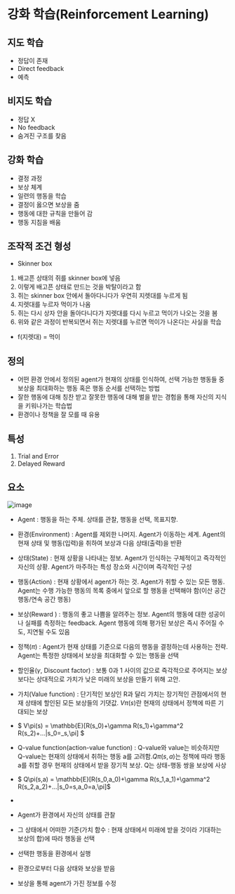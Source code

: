 # 강화 학습(Reinforcement Learning)

## 지도 학습
- 정답이 존재
- Direct feedback
- 예측

## 비지도 학습
- 정답 X
- No feedback
- 숨겨진 구조를 찾음

## 강화 학습

- 결정 과정
- 보상 체계
- 일련의 행동을 학습
- 결정이 옳으면 보상을 줌
- 행동에 대한 규칙을 만들어 감
- 행동 지침을 배움

## 조작적 조건 형성
- Skinner box

1. 배고픈 상태의 쥐를 skinner box에 넣음
2. 이렇게 배고픈 상태로 만드는 것을 박탈이라고 함
3. 쥐는 skinner box 안에서 돌아다니다가 우연히 지렛대를 누르게 됨
4. 지렛대를 누르자 먹이가 나옴
5. 쥐는 다시 상자 안을 돌아다니다가 지렛대를 다시 누르고 먹이가 나오는 것을 봄
6. 위와 같은 과정이 반복되면서 쥐는 지렛대를 누르면 먹이가 나온다는 사실을 학습
- f(지렛대) = 먹이

## 정의
- 어떤 환경 안에서 정의된 agent가 현재의 상태를 인식하여, 선택 가능한 행동들 중 보상을 최대화하는 행동 혹은 행동 순서를 선택하는 방법
- 잘한 행동에 대해 칭찬 받고 잘못한 행동에 대해 벌을 받는 경험을 통해 자신의 지식을 키워나가는 학습법
- 환경이나 정책을 잘 모를 때 유용

## 특성
1. Trial and Error
2. Delayed Reward

## 요소

![image](https://github.com/as9786/ML-DLPratice/assets/80622859/862d7f29-2ad4-46e6-8ec8-88d97ad47018)

- Agent : 행동을 하는 주체. 상태를 관찰, 행동을 선택, 목표지향. 
- 환경(Environment) : Agent를 제외한 나머지. Agent가 이동하는 세계. Agent의 현재 상태 및 행동(입력)을 취하여 보상과 다음 상태(출력)을 반환
- 상태(State) : 현재 상황을 나타내는 정보. Agent가 인식하는 구체적이고 즉각적인 자신의 상황. Agent가 마주하는 특성 장소와 시간이며 즉각적인 구성
- 행동(Action) : 현재 상황에서 agent가 하는 것. Agent가 취할 수 있는 모든 행동. Agent는 수행 가능한 행동의 목록 중에서 앞으로 할 행동을 선택해야 함(이산 공간 행동/연속 공간 행동)
- 보상(Reward ) : 행동의 좋고 나쁨을 알려주는 정보. Agent의 행동에 대한 성공이나 실패를 측정하는 feedback. Agent 행동에 의해 평가된 보상은 즉시 주어질 수도, 지연될 수도 있음
- 정책($\pi$) : Agent가 현재 상태를 기준으로 다음의 행동을 결정하는데 사용하는 전략. Agent는 특정한 상태에서 보상을 최대화할 수 있는 행동을 선택
- 할인율($\gamma$, Discount factor) : 보통 0과 1 사이의 값으로 즉각적으로 주어지는 보상보다는 상대적으로 가치가 낮은 미래의 보상을 만들기 위해 고안.
- 가치(Value function) : 단기적인 보상인 R과 달리 가치는 장기적인 관점에서의 현재 상태에 할인된 모든 보상들의 기댓값. $V\pi(s)$란 현재의 상태에서 정책에 따른 기대되는 보상

 - $ V\pi(s) = \mathbb{E}[R(s_0)+\gamma R(s_1)+\gamma^2 R(s_2)+...|s_0=_s,\pi] $

- Q-value function(action-value function) : Q-value와 value는 비슷하지만 Q-value는 현재의 상태에서 취하는 행동 a를 고려함.$Q\pi(s,a)$는 정책에 따라 행동 a를 취할 경우 현재의 상태에서 받을 장기적 보상. Q는 상태-행동 쌍을 보상에 사상

- $ Q\pi(s,a) = \mathbb{E}[R(s_0,a_0)+\gamma R(s_1,a_1)+\gamma^2 R(s_2,a_2)+...|s_0=s,a_0=a,\pi]$

- 
- Agent가 환경에서 자신의 상태를 관찰
- 그 상태에서 어떠한 기준(가치 함수 : 현재 상태에서 미래에 받을 것이라 기대하는 보상의 합)에 따라 행동을 선택
- 선택한 행동을 환경에서 실행
- 환경으로부터 다음 상태와 보상을 받음
- 보상을 통해 agent가 가진 정보를 수정




  
